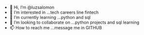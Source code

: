 - 👋 Hi, I’m @luzsalomon
- 👀 I’m interested in ...tech careers line fintech
- 🌱 I’m currently learning ...python and sql
- 💞️ I’m looking to collaborate on ...python projects and sql learning
- 📫 How to reach me ...message me in GITHUB

<!---
luzsalomon/luzsalomon is a ✨ special ✨ repository because its `README.md` (this file) appears on your GitHub profile.
You can click the Preview link to take a look at your changes.
--->
